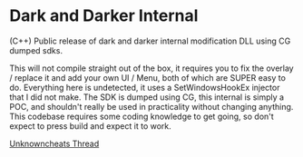 # Dark and Darker Internal
(C++) Public release of dark and darker internal modification DLL using CG dumped sdks. 

This will not compile straight out of the box, it requires you to fix the overlay / replace it and add your own UI / Menu, both of which are SUPER easy to do. Everything here is undetected, it uses a SetWindowsHookEx injector that I did not make. The SDK is dumped using CG, this internal is simply a POC, and shouldn't really be used in practicality without changing anything. This codebase requires some coding knowledge to get going, so don't expect to press build and expect it to work.

[Unknowncheats Thread](https://www.unknowncheats.me/forum/other-fps-games/600641-dark-darker-internal.html)
